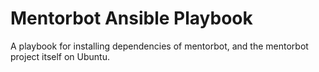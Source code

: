 # Mentorbot Ansible Playbook

A playbook for installing dependencies of mentorbot, and the mentorbot project itself on Ubuntu.